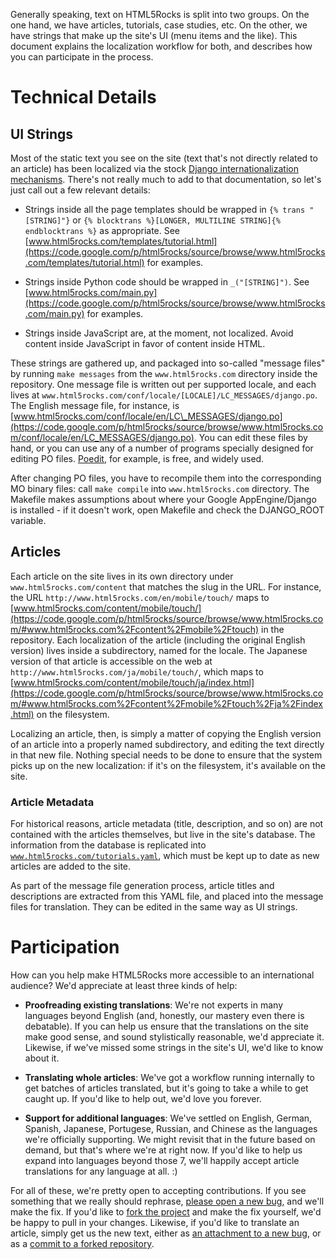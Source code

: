 Generally speaking, text on HTML5Rocks is split into two groups. On the one hand, we have articles, tutorials, case studies, etc. On the other, we have strings that make up the site's UI (menu items and the like). This document explains the localization workflow for both, and describes how you can participate in the process.

# Technical Details #

## UI Strings ##

Most of the static text you see on the site (text that's not directly related to an article) has been localized via the stock [Django internationalization mechanisms](https://docs.djangoproject.com/en/dev/topics/i18n/). There's not really much to add to that documentation, so let's just call out a few relevant details:

  * Strings inside all the page templates should be wrapped in `{% trans "[STRING]"}` or `{% blocktrans %}[LONGER, MULTILINE STRING]{% endblocktrans %}` as appropriate. See [www.html5rocks.com/templates/tutorial.html](https://code.google.com/p/html5rocks/source/browse/www.html5rocks.com/templates/tutorial.html) for examples.

  * Strings inside Python code should be wrapped in `_("[STRING]")`. See [www.html5rocks.com/main.py](https://code.google.com/p/html5rocks/source/browse/www.html5rocks.com/main.py) for examples.

  * Strings inside JavaScript are, at the moment, not localized. Avoid content inside JavaScript in favor of content inside HTML.

These strings are gathered up, and packaged into so-called "message files" by running `make messages` from the `www.html5rocks.com` directory inside the repository. One message file is written out per supported locale, and each lives at `www.html5rocks.com/conf/locale/[LOCALE]/LC_MESSAGES/django.po`. The English message file, for instance, is [www.html5rocks.com/conf/locale/en/LC\_MESSAGES/django.po](https://code.google.com/p/html5rocks/source/browse/www.html5rocks.com/conf/locale/en/LC_MESSAGES/django.po). You can edit these files by hand, or you can use any of a number of programs specially designed for editing PO files. [Poedit](http://www.poedit.net/), for example, is free, and widely used.

After changing PO files, you have to recompile them into the corresponding MO binary files: call `make compile` into `www.html5rocks.com` directory. The Makefile makes assumptions about where your Google AppEngine/Django is installed - if it doesn't work, open Makefile and check the DJANGO\_ROOT variable.

## Articles ##

Each article on the site lives in its own directory under `www.html5rocks.com/content` that matches the slug in the URL. For instance, the URL `http://www.html5rocks.com/en/mobile/touch/` maps to [www.html5rocks.com/content/mobile/touch/](https://code.google.com/p/html5rocks/source/browse/www.html5rocks.com/#www.html5rocks.com%2Fcontent%2Fmobile%2Ftouch) in the repository. Each localization of the article (including the original English version) lives inside a subdirectory, named for the locale. The Japanese version of that article is accessible on the web at `http://www.html5rocks.com/ja/mobile/touch/`, which maps to [www.html5rocks.com/content/mobile/touch/ja/index.html](https://code.google.com/p/html5rocks/source/browse/www.html5rocks.com/#www.html5rocks.com%2Fcontent%2Fmobile%2Ftouch%2Fja%2Findex.html) on the filesystem.

Localizing an article, then, is simply a matter of copying the English version of an article into a properly named subdirectory, and editing the text directly in that new file. Nothing special needs to be done to ensure that the system picks up on the new localization: if it's on the filesystem, it's available on the site.

### Article Metadata ###

For historical reasons, article metadata (title, description, and so on) are not contained with the articles themselves, but live in the site's database. The information from the database is replicated into [`www.html5rocks.com/tutorials.yaml`](https://code.google.com/p/html5rocks/source/browse/www.html5rocks.com/tutorials.yaml), which must be kept up to date as new articles are added to the site.

As part of the message file generation process, article titles and descriptions are extracted from this YAML file, and placed into the message files for translation. They can be edited in the same way as UI strings.

# Participation #

How can you help make HTML5Rocks more accessible to an international audience? We'd appreciate at least three kinds of help:

  * **Proofreading existing translations**: We're not experts in many languages beyond English (and, honestly, our mastery even there is debatable). If you can help us ensure that the translations on the site make good sense, and sound stylistically reasonable, we'd appreciate it. Likewise, if we've missed some strings in the site's UI, we'd like to know about it.

  * **Translating whole articles**: We've got a workflow running internally to get batches of articles translated, but it's going to take a while to get caught up. If you'd like to help out, we'd love you forever.

  * **Support for additional languages**: We've settled on English, German, Spanish, Japanese, Portugese, Russian, and Chinese as the languages we're officially supporting. We might revisit that in the future based on demand, but that's where we're at right now. If you'd like to help us expand into languages beyond those 7, we'll happily accept article translations for any language at all. :)

For all of these, we're pretty open to accepting contributions. If you see something that we really should rephrase, [please open a new bug](https://code.google.com/p/html5rocks/issues/entry), and we'll make the fix. If you'd like to [fork the project](https://code.google.com/p/html5rocks/source/checkout) and make the fix yourself, we'd be happy to pull in your changes. Likewise, if you'd like to translate an article, simply get us the new text, either as [an attachment to a new bug](https://code.google.com/p/html5rocks/issues/entry), or as a [commit to a forked repository](https://code.google.com/p/html5rocks/source/checkout).
